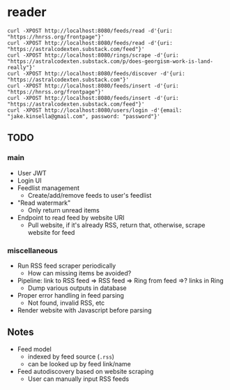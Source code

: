 # reader

`curl -XPOST http://localhost:8080/feeds/read -d'{uri: "https://hnrss.org/frontpage"}'`  
`curl -XPOST http://localhost:8080/feeds/read -d'{uri: "https://astralcodexten.substack.com/feed"}'`  
`curl -XPOST http://localhost:8080/rings/scrape -d'{uri: "https://astralcodexten.substack.com/p/does-georgism-work-is-land-really"}'`  
`curl -XPOST http://localhost:8080/feeds/discover -d'{uri: "https://astralcodexten.substack.com"}'`  
`curl -XPOST http://localhost:8080/feeds/insert -d'{uri: "https://hnrss.org/frontpage"}'`  
`curl -XPOST http://localhost:8080/feeds/insert -d'{uri: "https://astralcodexten.substack.com/feed"}'`  
`curl -XPOST http://localhost:8080/users/login -d'{email: "jake.kinsella@gmail.com", password: "password"}'`  

## TODO

### main
 - User JWT
 - Login UI
 - Feedlist management
   - Create/add/remove feeds to user's feedlist
 - "Read watermark"
   - Only return unread items
 - Endpoint to read feed by website URI
   - Pull website, if it's already RSS, return that, otherwise, scrape website for feed

### miscellaneous
 - Run RSS feed scraper periodically
   - How can missing items be avoided?
 - Pipeline: link to RSS feed => RSS feed => Ring from feed =>? links in Ring
   - Dump various outputs in database
 - Proper error handling in feed parsing
   - Not found, invalid RSS, etc
 - Render website with Javascript before parsing

## Notes
 - Feed model
   - indexed by feed source (`.rss`)
   - can be looked up by feed link/name
 - Feed autodiscovery based on website scraping
   - User can manually input RSS feeds
